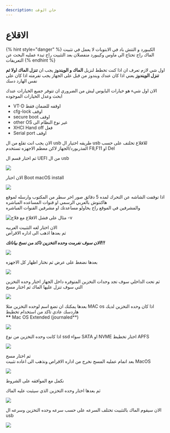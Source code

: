 ```yaml
---
description: حان الوقت
---
```


# الاقلاع

{% hint style="danger" %}
الكيبورد و التتش باد في الابتوبات لا يعمل في تثبيت الماك راح تحتاج الى ماوس وكيبورد منفصلان بعد التثبيت راح تبدء عمليه البحث عن التعريفات
{% endhint %}

اول شي لازم تعرف ان اذا كنت تخطط لنزيل **الماك و الويندوز** يجب ان **تنزل الماك اولا ثم تنزل الويندوز** يعني اذا كان عندك ويندوز من قبل على الجهاز يجب تفرمته اذا كان على نفس الهارد دسك

الان اول شيء هو خيارات البايوس ليش من الضروري ان تتوفر جميع الخيارات عندك ابحث وعدل الخيارات الموجوده

* VT-D اوقفه للضمان فقط
* cfg-lock اوقف
* secure boot اوقف
* other OS غير نوع النظام الى 
* XHCI Hand off فعل 
* Serial port اوقف

الان يجب انت تقلع من ال usb طريقه اختيار ال usb للاقلاع تخلتف على حسب المذربورد/الجهاز لاكن معظم الاجهزه تستخدم F8,F11 او Del

ثم اختار قسم ال UEFI من ال usb

![](../.gitbook/assets/photo_2019-11-18_20-30-14.jpg)

الان اختار Boot macOS install

![](../.gitbook/assets/photo_2019-11-18_21-52-45.jpg)

اذا توقفت الشاشه عن التحرك لمده 5 دقائق صور اخر سطر من المكتوب وارسله لموقع هاكنتوش بالعربي الرسمي او قنوات المساعده المباشره  
والمشرفين في الموقع راح يحاولو مساعدتك او مشرفين القنوات المباشره

![&#x645;&#x62B;&#x627;&#x644; &#x639;&#x644;&#x649; &#x641;&#x634;&#x644; &#x627;&#x644;&#x627;&#x642;&#x644;&#x627;&#x639; &#x645;&#x639; &#x641;&#x644;&#x627;&#x62C; -v](../.gitbook/assets/photo_2019-11-03_22-49-26.jpg)

الان اختار لغه التثبيت العربيه  
ثم بعدها اذهب الى اداره الاقراص             

 _**الان سوف نفرمت وحده التخزين تاكد من نسخ بياناتك!!!**_

![](../.gitbook/assets/image%20%2838%29.png)

بعدها نضغط على عرض ثم نختار اظهار كل الاجهزه

![](../.gitbook/assets/photo_2019-11-18_20-32-19.jpg)

ثم تحت الداخلي سوف تجد وحدات التخزين المتوفره داخل الجهاز اختار وحده التخزين التي سوف تنزل عليها الماك ثم اختار مسح

![](../.gitbook/assets/photo_2019-11-18_20-32-25.jpg)

بعدها يمكنك ان تضع اسم لوحده التخزين مثلا MAC os اذا كان وحده التخزين لديك هاردسك عادي تاكد من استخدام تخطيط  
**\*\*** Mac OS Extended \(journaled\*\*\)

![](../.gitbook/assets/image%20%282%29.png)

اذا كانت وحده التخزين من نوع ssd سواء SATA او NVME اختار تخطيط APFS

![](../.gitbook/assets/photo_2019-11-18_20-32-43%20%281%29.jpg)

ثم اختار مسح  
بعد اتمام عمليه المسح نخرج من اداره الاقراص ونذهب الى اعاده تثبيت MacOS

![](../.gitbook/assets/photo_2019-11-18_20-32-58.jpg)

نكمل مع الموافقه على الشروط

ثم بعدها اختار وحده التخزين الذي سيثبت عليه الماك

![](../.gitbook/assets/photo_2019-11-18_20-33-15.jpg)

الان سيقوم الماك بالتثبيت تختلف السرعه على حسب سرعه وحده التخزين وسرعه ال usb

![](../.gitbook/assets/photo_2019-11-18_20-33-20.jpg)

